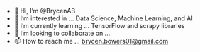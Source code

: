 - 👋 Hi, I’m @BrycenAB
- 👀 I’m interested in ... Data Science, Machine Learning, and AI
- 🌱 I’m currently learning ... TensorFlow and scrapy libraries
- 💞️ I’m looking to collaborate on ...
- 📫 How to reach me ... brycen.bowers01@gmail.com

<!---
BrycenAB/BrycenAB is a ✨ special ✨ repository because its `README.md` (this file) appears on your GitHub profile.
You can click the Preview link to take a look at your changes.
--->

